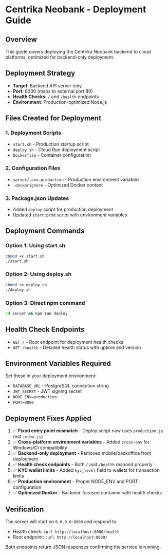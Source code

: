 # Centrika Neobank - Deployment Guide

## Overview
This guide covers deploying the Centrika Neobank backend to cloud platforms, optimized for backend-only deployment.

## Deployment Strategy
- **Target**: Backend API server only
- **Port**: 8000 (maps to external port 80)
- **Health Checks**: `/` and `/health` endpoints
- **Environment**: Production-optimized Node.js

## Files Created for Deployment

### 1. Deployment Scripts
- `start.sh` - Production startup script
- `deploy.sh` - Cloud Run deployment script
- `Dockerfile` - Container configuration

### 2. Configuration Files
- `server/.env.production` - Production environment variables
- `.dockerignore` - Optimized Docker context

### 3. Package.json Updates
- Added `deploy` script for production deployment
- Updated `start:prod` script with environment variables

## Deployment Commands

### Option 1: Using start.sh
```bash
chmod +x start.sh
./start.sh
```

### Option 2: Using deploy.sh
```bash
chmod +x deploy.sh
./deploy.sh
```

### Option 3: Direct npm command
```bash
cd server && npm run deploy
```

## Health Check Endpoints
- `GET /` - Root endpoint for deployment health checks
- `GET /health` - Detailed health status with uptime and version

## Environment Variables Required
Set these in your deployment environment:
- `DATABASE_URL` - PostgreSQL connection string
- `JWT_SECRET` - JWT signing secret
- `NODE_ENV=production`
- `PORT=8000`

## Deployment Fixes Applied
1. ✅ **Fixed entry point mismatch** - Deploy script now uses `production.js` (not `index.js`)
2. ✅ **Cross-platform environment variables** - Added `cross-env` for Windows/CI compatibility
3. ✅ **Backend-only deployment** - Removed mobile/backoffice from deployment
4. ✅ **Health check endpoints** - Both `/` and `/health` respond properly
5. ✅ **KYC wallet limits** - Added `kyc_level` field to wallets for transaction limits
6. ✅ **Production environment** - Proper NODE_ENV and PORT configuration
7. ✅ **Optimized Docker** - Backend-focused container with health checks

## Verification
The server will start on `0.0.0.0:8000` and respond to:
- Health check: `curl http://localhost:8000/health`
- Root endpoint: `curl http://localhost:8000/`

Both endpoints return JSON responses confirming the service is running.